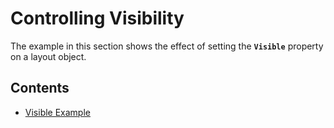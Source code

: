 
# **Controlling Visibility**

The example in this section shows the effect of setting the **`Visible`** property on a layout object.

## Contents
-  [Visible Example](VisibleExample.md)